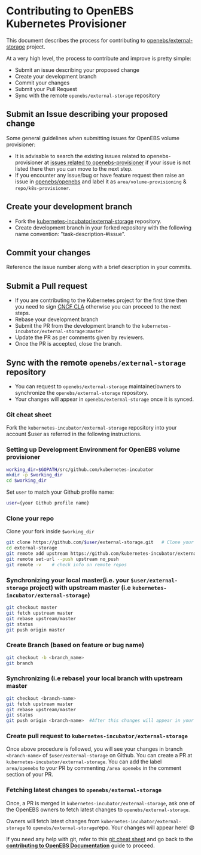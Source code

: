# Contributing to OpenEBS Kubernetes Provisioner

This document describes the process for contributing to [openebs/external-storage](https://github.com/openebs/external-storage) project.

At a very high level, the process to contribute and improve is pretty simple:

- Submit an issue describing your proposed change
- Create your development branch
- Commit your changes
- Submit your Pull Request
- Sync with the remote `openebs/external-storage` repository

## Submit an Issue describing your proposed change

Some general guidelines when submitting issues for OpenEBS volume provisioner:

- It is advisable to search the existing issues related to openebs-provisioner at [issues related to openebs-provisioner](https://github.com/openebs/openebs/issues?utf8=%E2%9C%93&q=label%3Aarea%2Fvolume-provisioning%20label%3Arepo%2Fk8s-provisioner%20) if your issue is not listed there then you can move to the next step.
- If you encounter any issue/bug or have feature request then raise an issue in [openebs/openebs](https://github.com/openebs/openebs/issues) and label it as `area/volume-provisioning` & `repo/k8s-provisioner`.

## Create your development branch

- Fork the [kubernetes-incubator/external-storage](https://github.com/kubernetes-incubator/external-storage) repository.
- Create development branch in your forked repository with the following name convention: "task-description-#issue".

## Commit your changes

Reference the issue number along with a brief description in your commits.

## Submit a Pull request

- If you are contributing to the Kubernetes project for the first time then you need to sign [CNCF CLA](https://identity.linuxfoundation.org/projects/cncf) otherwise you can proceed to the next steps.
- Rebase your development branch
- Submit the PR from the development branch to the `kubernetes-incubator/external-storage:master`
- Update the PR as per comments given by reviewers.
- Once the PR is accepted, close the branch.

## Sync with the remote `openebs/external-storage` repository

- You can request to `openebs/external-storage` maintainer/owners to synchronize the `openebs/external-storage` repository.
- Your changes will appear in `openebs/external-storage` once it is synced.

### Git cheat sheet

Fork the `kubernetes-incubator/external-storage` repository into your account $user as referred in the following instructions.

### Setting up Development Environment for OpenEBS volume provisioner

```bash
working_dir=$GOPATH/src/github.com/kubernetes-incubator
mkdir -p $working_dir
cd $working_dir

```

Set `user` to match your Github profile name:

```bash
user={your Github profile name}
```

### Clone your repo

Clone your fork inside `$working_dir`

```bash
git clone https://github.com/$user/external-storage.git   # Clone your fork $user/external-storage
cd external-storage
git remote add upstream https://github.com/kubernetes-incubator/external-storage.git
git remote set-url --push upstream no_push
git remote -v    # check info on remote repos

```

### Synchronizing your local master(i.e. your `$user/external-storage` project) with upstream master (i.e `kubernetes-incubator/external-storage`)

```bash
git checkout master
git fetch upstream master
git rebase upstream/master
git status
git push origin master

```

### Create Branch (based on feature or bug name)

```bash
git checkout -b <branch_name>
git branch
```

### Synchronizing (i.e rebase) your local branch with upstream master

```bash
git checkout <branch-name>
git fetch upstream master
git rebase upstream/master
git status
git push origin <branch-name>  #After this changes will appear in your $user/external-storage:<branch-name>

```

### Create pull request to `kubernetes-incubator/external-storage`

Once above procedure is followed, you will see your changes in branch `<branch-name>` of `$user/external-storage` on Github. You can create a PR at `kubernetes-incubator/external-storage`. 
You can add the label `area/openebs` to your PR by commenting `/area openebs` in the comment section of your PR.

### Fetching latest changes to `openebs/external-storage`

Once, a PR is merged in `kubernetes-incubator/external-storage`, ask one of the OpenEBS owners to fetch latest changes to `openebs/external-storage`.

Owners will fetch latest changes from `kubernetes-incubator/external-storage` to `openebs/external-storage`repo. Your changes will appear here! :smile:

If you need any help with git, refer to this [git cheat sheet](./git-cheatsheet.md) and go back to the [**contributing to OpenEBS Documentation**](../CONTRIBUTING.md) guide to proceed.